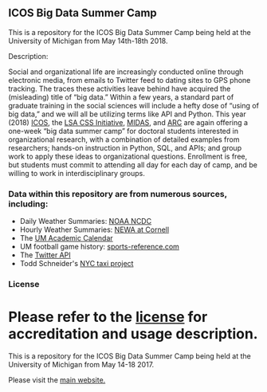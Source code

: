 ICOS Big Data Summer Camp
-------------------------

This is a repository for the ICOS Big Data Summer Camp being held at the University of Michigan from May 14th-18th 2018.

Description: 

Social and organizational life are increasingly conducted online through electronic media, from emails to Twitter feed to dating sites to GPS phone tracking. The traces these activities leave behind have acquired the (misleading) title of “big data.” Within a few years, a standard part of graduate training in the social sciences will include a hefty dose of “using of big data,” and we will all be utilizing terms like API and Python. This year (2018) [ICOS](https://www.icos.umich.edu/about), the [LSA CSS Initiative](https://lsa.umich.edu/cscs/css-initiative.html), [MIDAS](http://midas.umich.edu/), and [ARC](http://arc.umich.edu/) are again offering a one-week “big data summer camp” for doctoral students interested in organizational research, with a combination of detailed examples from researchers; hands-on instruction in Python, SQL, and APIs; and group work to apply these ideas to organizational questions.  Enrollment is free, but students must commit to attending all day for each day of camp, and be willing to work in interdisciplinary groups.


### Data within this repository are from numerous sources, including:

- Daily Weather Summaries: [NOAA NCDC](https://www.ncdc.noaa.gov/cdo-web/)
- Hourly Weather Summaries: [NEWA at Cornell](http://newa.cornell.edu/index.php?page=hourly-weather)
- The [UM Academic Calendar](http://ro.umich.edu/calendar)
- UM football game history: [sports-reference.com](https://www.sports-reference.com/cfb/schools/michigan)
- The [Twitter API](https://developer.twitter.com)
- Todd Schneider's [NYC taxi project](https://github.com/toddwschneider/nyc-taxi-data)


### License
Please refer to the [license](https://github.com/ICOSBigDataCamp/2018-summer-camp/blob/master/LICENSE.md) for accreditation and usage description. 
=======
This is a repository for the ICOS Big Data Summer Camp being held at the University of Michigan from May 14-18 2017.

Please visit the [main website.](https://icosbigdatacamp.github.io/2018-summer-camp/)
